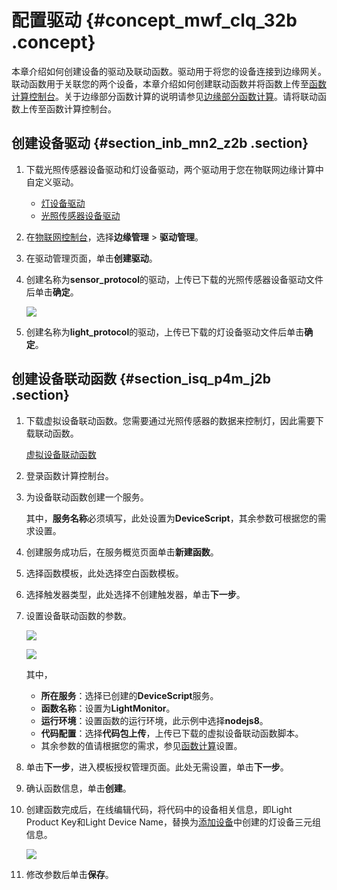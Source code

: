 # 配置驱动 {#concept_mwf_clq_32b .concept}

本章介绍如何创建设备的驱动及联动函数。驱动用于将您的设备连接到边缘网关。联动函数用于关联您的两个设备，本章介绍如何创建联动函数并将函数上传至[函数计算控制台](https://fc.console.aliyun.com/overview/cn-shanghai)。关于边缘部分函数计算的说明请参见[边缘部分函数计算](../../../../cn.zh-CN/用户指南/函数计算/边缘部分函数计算.md#)。请将联动函数上传至函数计算控制台。

## 创建设备驱动 {#section_inb_mn2_z2b .section}

1.  下载光照传感器设备驱动和灯设备驱动，两个驱动用于您在物联网边缘计算中自定义驱动。
    -   [灯设备驱动](http://iotedge-web.oss-cn-shanghai.aliyuncs.com/public/driverSample/Light.zip)
    -   [光照传感器设备驱动](http://iotedge-web.oss-cn-shanghai.aliyuncs.com/public/driverSample/LightSensor.zip)
2.  在[物联网控制台](http://iot.console.aliyun.com/)，选择**边缘管理** \> **驱动管理**。
3.  在驱动管理页面，单击**创建驱动**。
4.  创建名称为**sensor\_protocol**的驱动，上传已下载的光照传感器设备驱动文件后单击**确定**。

    ![](http://static-aliyun-doc.oss-cn-hangzhou.aliyuncs.com/assets/img/15291/153913783110348_zh-CN.png)

5.  创建名称为**light\_protocol**的驱动，上传已下载的灯设备驱动文件后单击**确定**。

## 创建设备联动函数 {#section_isq_p4m_j2b .section}

1.  下载虚拟设备联动函数。您需要通过光照传感器的数据来控制灯，因此需要下载联动函数。

    [虚拟设备联动函数](http://iotedge-web.oss-cn-shanghai.aliyuncs.com/public/driverSample/LightMonitor.zip)

2.  登录函数计算控制台。
3.  为设备联动函数创建一个服务。

    其中，**服务名称**必须填写，此处设置为**DeviceScript**，其余参数可根据您的需求设置。

4.  创建服务成功后，在服务概览页面单击**新建函数**。
5.  选择函数模板，此处选择空白函数模板。
6.  选择触发器类型，此处选择不创建触发器，单击**下一步**。
7.  设置设备联动函数的参数。

    ![](http://static-aliyun-doc.oss-cn-hangzhou.aliyuncs.com/assets/img/15289/15391378317161_zh-CN.png)

    ![](http://static-aliyun-doc.oss-cn-hangzhou.aliyuncs.com/assets/img/15289/15391378316836_zh-CN.png)

    其中，

    -   **所在服务**：选择已创建的**DeviceScript**服务。
    -   **函数名称**：设置为**LightMonitor**。
    -   **运行环境**：设置函数的运行环境，此示例中选择**nodejs8**。
    -   **代码配置**：选择**代码包上传**，上传已下载的虚拟设备联动函数脚本。
    -   其余参数的值请根据您的需求，参见[函数计算](https://help.aliyun.com/product/50980.html?spm=a2c4g.11186623.2.8.7e6b1617Ezzl6L)设置。
8.  单击**下一步**，进入模板授权管理页面。此处无需设置，单击**下一步**。
9.  确认函数信息，单击**创建**。
10. 创建函数完成后，在线编辑代码，将代码中的设备相关信息，即Light Product Key和Light Device Name，替换为[添加设备](cn.zh-CN/快速入门/添加设备.md#)中创建的灯设备三元组信息。

    ![](http://static-aliyun-doc.oss-cn-hangzhou.aliyuncs.com/assets/img/15289/15391378317227_zh-CN.png)

11. 修改参数后单击**保存**。

